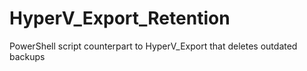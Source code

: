 # HyperV_Export_Retention
PowerShell script counterpart to HyperV_Export that deletes outdated backups
